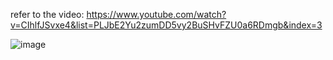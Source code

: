 refer to the video: https://www.youtube.com/watch?v=CIhlfJSvxe4&list=PLJbE2Yu2zumDD5vy2BuSHvFZU0a6RDmgb&index=3

![image](https://user-images.githubusercontent.com/123136573/220701573-7b1d8eab-d8e8-42af-b567-472d062e3031.png)
